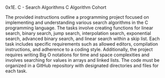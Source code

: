 0x1E. C - Search Algorithms C Algorithm Cohort


The provided instructions outline a programming project focused on implementing and understanding various search algorithms in the C programming language.
The tasks involve creating functions for linear search, binary search, jump search, interpolation search, exponential search, advanced binary search, and
linear search within a skip list. Each task includes specific requirements such as allowed editors, compilation instructions, and adherence to a coding style.
Additionally, the project requires writing Big O notations for time and space complexities and involves searching for values in arrays and linked lists.
The code must be organized in a GitHub repository with designated directories and files for each task.


